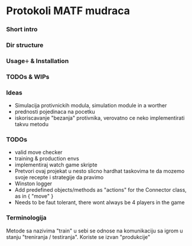 # Protokoli MATF mudraca

### Short intro

### Dir structure

### Usage÷ & Installation

### TODOs & WIPs

### Ideas

- Simulacija protivnickih modula, simulation module in a worther
- prednosti pojedinaca na pocetku
- iskoriscavanje "bezanja" protivnika, verovatno ce neko implementirati takvu metodu

### TODOs

- valid move checker
- training & production envs
- implementiraj watch game skripte 
- Pretvori ovaj projekat u nesto slicno hardhat taskovima te da mozemo svoje recepte i strategije da pravimo
- Winston logger
- Add predefined objects/methods  as "actions" for the Connector class, as in { "move" }
- Needs to be faut tolerant, there wont always be 4 players in the game

### Terminologija 

Metode sa nazivima "train" u sebi se odnose na komunikaciju sa igrom u stanju "treniranja / testiranja". Koriste se izvan "produkcije"



